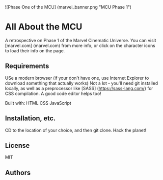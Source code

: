 ![Phase One of the MCU] (marvel_banner.png "MCU Phase 1")

# All About the MCU
A retrospective on Phase 1 of the Marvel Cinematic Universe. You can visit [marvel.com] (marvel.com) from more info, or click on the character icons to load their info on the page.

## Requirements
USe a modern browser (if your don't have one, use Internet Explorer to download something that actually works)
Not a lot - you'll need git installed locally, as well as a preprocessor like [SASS] (https://sass-lang.com/) for CSS compilation. A good code editor helps too!

Built with:
HTML
CSS
JavaScript

## Installation, etc.
CD to the location of your choice, and then git clone. Hack the planet!

## License
MIT

## Authors


